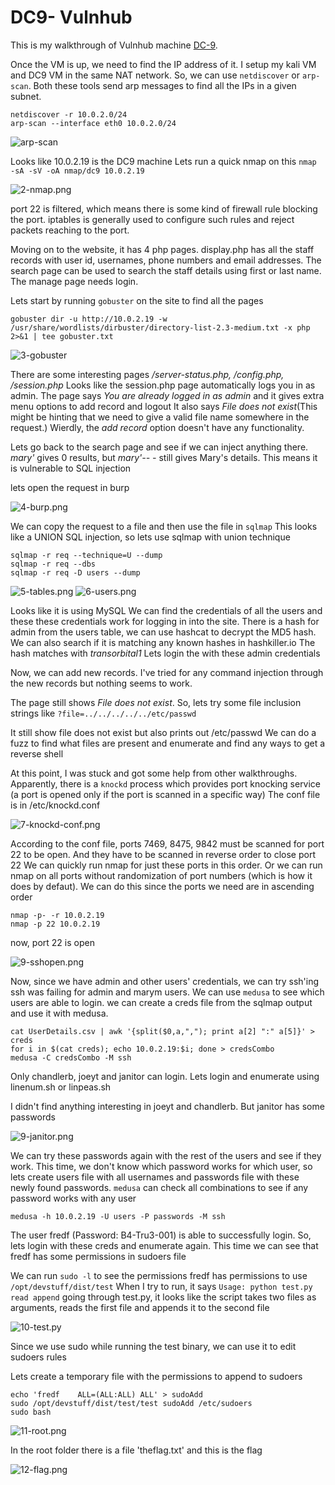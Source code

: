 # DC9- Vulnhub

This is my walkthrough of Vulnhub machine [DC-9](https://www.vulnhub.com/?q=DC-9).  

Once the VM is up, we need to find the IP address of it. I setup my kali VM and DC9 VM in the same NAT network. So, we can use `netdiscover` or `arp-scan`. Both these tools send arp messages to find all the IPs in a given subnet.
```
netdiscover -r 10.0.2.0/24
arp-scan --interface eth0 10.0.2.0/24
```
![arp-scan](https://github.com/noobfromPitt/CTFadventures/blob/master/vulnhub/DC-9/images/1-arpscan.png)

Looks like 10.0.2.19 is the DC9 machine
Lets run a quick nmap on this
`nmap -sA -sV -oA nmap/dc9 10.0.2.19`

![2-nmap.png](https://github.com/noobfromPitt/CTFadventures/blob/master/vulnhub/DC-9/images/2-nmap.png)

port 22 is filtered, which means there is some kind of firewall rule blocking the port. iptables is generally used to configure such rules and reject packets reaching to the port.

Moving on to the website, it has 4 php pages. display.php has all the staff records with user id, usernames, phone numbers and email addresses. The search page can be used to search the staff details using first or last name. The manage page needs login.

Lets start by running `gobuster` on the site to find all the pages
```
gobuster dir -u http://10.0.2.19 -w /usr/share/wordlists/dirbuster/directory-list-2.3-medium.txt -x php 2>&1 | tee gobuster.txt
```
![3-gobuster](https://github.com/noobfromPitt/CTFadventures/blob/master/vulnhub/DC-9/images/3-gobuster.png)

There are some interesting pages */server-status.php, /config.php, /session.php*
Looks like the session.php page automatically logs you in as admin.
The page says *You are already logged in as admin* and it gives extra menu options to add record and logout
It also says *File does not exist*(This might be hinting that we need to give a valid file name somewhere in the request.)
Wierdly, the *add record* option doesn't have any functionality.

Lets go back to the search page and see if we can inject anything there.
*mary'* gives 0 results, but *mary'-- -* still gives Mary's details. This means it is vulnerable to SQL injection

lets open the request in burp

![4-burp.png](https://github.com/noobfromPitt/CTFadventures/blob/master/vulnhub/DC-9/images/4-burp.png)

We can copy the request to a file and then use the file in `sqlmap`
This looks like a UNION SQL injection, so lets use sqlmap with union technique
```
sqlmap -r req --technique=U --dump
sqlmap -r req --dbs
sqlmap -r req -D users --dump
```
![5-tables.png](https://github.com/noobfromPitt/CTFadventures/blob/master/vulnhub/DC-9/images/5-Table.png)
![6-users.png](https://github.com/noobfromPitt/CTFadventures/blob/master/vulnhub/DC-9/images/6-Users.png)

Looks like it is using MySQL
We can find the credentials of all the users and these these credentials work for logging in into the site.
There is a hash for admin from the users table, we can use hashcat to decrypt the MD5 hash. We can also search if it is matching any known hashes in hashkiller.io
The hash matches with *transorbital1*
Lets login the with these admin credentials

Now, we can add new records. I've tried for any command injection through the new records but nothing seems to work.

The page still shows *File does not exist*. So, lets try some file inclusion strings like
 `?file=../../../../../etc/passwd`

It still show file does not exist but also prints out /etc/passwd
We can do a fuzz to find what files are present and enumerate and find any ways to get a reverse shell

At this point, I was stuck and got some help from other walkthroughs.
Apparently, there is a `knockd` process which provides port knocking service (a port is opened only if the port is scanned in a specific way)
The conf file is in /etc/knockd.conf

![7-knockd-conf.png](https://github.com/noobfromPitt/CTFadventures/blob/master/vulnhub/DC-9/images/7-knockd-conf.png)

According to the conf file, ports 7469, 8475, 9842 must be scanned for port 22 to be open. And they have to be scanned in reverse order to close port 22
We can quickly run nmap for just these ports in this order.
Or we can run nmap on all ports without randomization of port numbers (which is how it does by defaut). We can do this since the ports we need are in ascending order
```
nmap -p- -r 10.0.2.19
nmap -p 22 10.0.2.19
```
now, port 22 is open

![9-sshopen.png](https://github.com/noobfromPitt/CTFadventures/blob/master/vulnhub/DC-9/images/8-sshopen.png)

Now, since we have admin and other users' credentials, we can try ssh'ing
ssh was failing for admin and marym users. We can use `medusa` to see which users are able to login. we can create a creds file from the sqlmap output and use it with medusa.
```
cat UserDetails.csv | awk '{split($0,a,","); print a[2] ":" a[5]}' > creds
for i in $(cat creds); echo 10.0.2.19:$i; done > credsCombo
medusa -C credsCombo -M ssh
```
Only chandlerb, joeyt and janitor can login. Lets login and enumerate using linenum.sh or linpeas.sh

I didn't find anything interesting in joeyt and chandlerb. But janitor has some passwords

![9-janitor.png](https://github.com/noobfromPitt/CTFadventures/blob/master/vulnhub/DC-9/images/9-janitor.png)

We can try these passwords again with the rest of the users and see if they work. This time, we don't know which password works for which user, so lets create users file with all usernames and passwords file with these newly found passwords. `medusa` can check all combinations to see if any password works with any user
```
medusa -h 10.0.2.19 -U users -P passwords -M ssh
```
The user fredf (Password: B4-Tru3-001) is able to successfully login. So, lets login with these creds and enumerate again. This time we can see that fredf has some permissions in sudoers file

We can run `sudo -l` to see the permissions
fredf has permissions to use `/opt/devstuff/dist/test`
When I try to run, it says  `Usage: python test.py read append`
going through test.py, it looks like the script takes two files as arguments, reads the first file and appends it to the second file

![10-test.py](https://github.com/noobfromPitt/CTFadventures/blob/master/vulnhub/DC-9/images/10-test..png)

Since we use sudo while running the test binary, we can use it to edit sudoers rules

Lets create a temporary file with the permissions to append to sudoers
```
echo 'fredf	   ALL=(ALL:ALL) ALL' > sudoAdd
sudo /opt/devstuff/dist/test/test sudoAdd /etc/sudoers
sudo bash
```
![11-root.png](https://github.com/noobfromPitt/CTFadventures/blob/master/vulnhub/DC-9/images/11-root.png)

In the root folder there is a file 'theflag.txt' and this is the flag

![12-flag.png](https://github.com/noobfromPitt/CTFadventures/blob/master/vulnhub/DC-9/images/12-flag.png)
